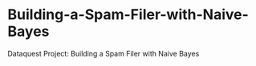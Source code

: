 # Building-a-Spam-Filer-with-Naive-Bayes

Dataquest Project: Building a Spam Filer with Naive Bayes
